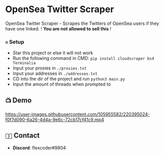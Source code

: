 # OpenSea Twitter Scraper
OpenSea Twitter Scraper - Scrapes the Twitters of OpenSea users if they have one linked. ! **You are not allowed to sell this** !

### `⚙️` Setup
- Star this project or else it will not work
- Run the following command in CMD: `pip install cloudscraper bs4 Terminalia`
- Input your proxies in `./proxies.txt` 
- Input your addresses in `./addresses.txt`
- CD into the dir of the project and run `python3 main.py`
- Input the amount of threads when prompted to

## `📺` Demo


https://user-images.githubusercontent.com/105955582/220395024-f0f7d090-6a26-4d4a-9e6c-72cb17cf41c9.mp4




## `🧑‍💻` Contact
- **Discord**: flexcoder#9804
